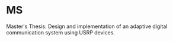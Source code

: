 # MS
Master's Thesis:  Design and implementation of an adaptive digital communication system using USRP devices.
